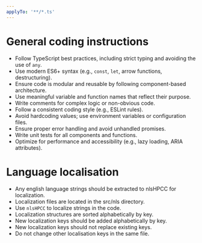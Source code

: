 ```yaml
---
applyTo: '**/*.ts'
---
```

# General coding instructions

- Follow TypeScript best practices, including strict typing and avoiding the use of `any`.
- Use modern ES6+ syntax (e.g., `const`, `let`, arrow functions, destructuring).
- Ensure code is modular and reusable by following component-based architecture.
- Use meaningful variable and function names that reflect their purpose.
- Write comments for complex logic or non-obvious code.
- Follow a consistent coding style (e.g., ESLint rules).
- Avoid hardcoding values; use environment variables or configuration files.
- Ensure proper error handling and avoid unhandled promises.
- Write unit tests for all components and functions.
- Optimize for performance and accessibility (e.g., lazy loading, ARIA attributes).

# Language localisation

- Any english language strings should be extracted to nlsHPCC for localization.
- Localization files are located in the src/nls directory.
- Use `nlsHPCC` to localize strings in the code.
- Localization structures are sorted alphabetically by key.
- New localization keys should be added alphabetically by key.
- New localization keys should not replace existing keys.
- Do not change other localisation keys in the same file.
